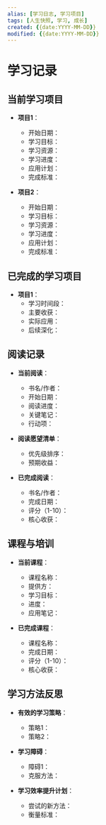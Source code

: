 ```yaml
---
alias: [学习日志, 学习项目]
tags: [人生快照, 学习, 成长]
created: {{date:YYYY-MM-DD}}
modified: {{date:YYYY-MM-DD}}
---
```


# 学习记录

## 当前学习项目
- **项目1**：
  - 开始日期：
  - 学习目标：
  - 学习资源：
  - 学习进度：
  - 应用计划：
  - 完成标准：

- **项目2**：
  - 开始日期：
  - 学习目标：
  - 学习资源：
  - 学习进度：
  - 应用计划：
  - 完成标准：

## 已完成的学习项目
- **项目1**：
  - 学习时间段：
  - 主要收获：
  - 实际应用：
  - 后续深化：

## 阅读记录
- **当前阅读**：
  - 书名/作者：
  - 开始日期：
  - 阅读进度：
  - 关键笔记：
  - 行动项：

- **阅读愿望清单**：
  - 优先级排序：
  - 预期收益：

- **已完成阅读**：
  - 书名/作者：
  - 完成日期：
  - 评分（1-10）：
  - 核心收获：

## 课程与培训
- **当前课程**：
  - 课程名称：
  - 提供方：
  - 学习目标：
  - 进度：
  - 应用笔记：

- **已完成课程**：
  - 课程名称：
  - 完成日期：
  - 评分（1-10）：
  - 核心收获：

## 学习方法反思
- **有效的学习策略**：
  - 策略1：
  - 策略2：

- **学习障碍**：
  - 障碍1：
  - 克服方法：

- **学习效率提升计划**：
  - 尝试的新方法：
  - 衡量标准：